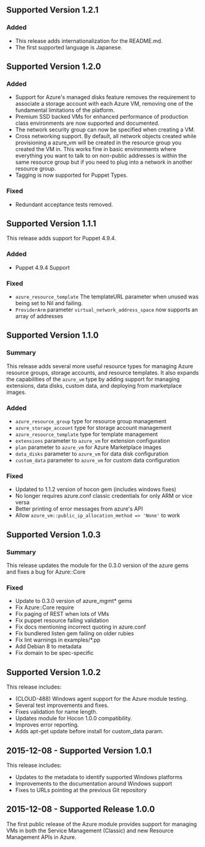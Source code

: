## Supported Version 1.2.1
### Added
 - This release adds internationalization for the README.md.
 - The first supported language is Japanese.

## Supported Version 1.2.0
### Added
 - Support for Azure's managed disks feature removes the requirement to associate a storage account with each Azure VM, removing one of the fundamental limitations of the platform.
 - Premium SSD backed VMs for enhanced performance of production class environments are now supported and documented.
 - The network security group can now be specified when creating a VM.
 - Cross networking support. By default, all network objects created while provisioning a azure_vm will be created in the resource group you created the VM in. This works fine in basic environments where everything you want to talk to on non-public addresses is within the same resource group but if you need to plug into a network in another resource group.
 - Tagging is now supported for Puppet Types.

### Fixed
 - Redundant acceptance tests removed.

## Supported Version 1.1.1
This release adds support for Puppet 4.9.4.

### Added
- Puppet 4.9.4 Support

### Fixed
- `azure_resource_template` The templateURL parameter when unused was being
set to Nil and failing.
- `ProviderArm` parameter `virtual_network_address_space` now supports an array of
addresses


## Supported Version 1.1.0
### Summary
This release adds several more useful resource types for managing Azure resource groups, storage accounts, and resource templates. It also expands the capabilities of the `azure_vm` type by adding support for managing extensions, data disks, custom data, and deploying from marketplace images.

### Added
- `azure_resource_group` type for resource group management
- `azure_storage_account` type for storage account management
- `azure_resource_template` type for template management
- `extensions` parameter to `azure_vm` for extension configuration
- `plan` parameter to `azure_vm` for Azure Marketplace images
- `data_disks` parameter to `azure_vm` for data disk configuration
- `custom_data` parameter to `azure_vm` for custom data configuration

### Fixed
- Updated to 1.1.2 version of hocon gem (includes windows fixes)
- No longer requires azure.conf classic credentials for only ARM or vice versa
- Better printing of error messages from azure's API
- Allow `azure_vm::public_ip_allocation_method => 'None'` to work


## Supported Version 1.0.3
### Summary
This release updates the module for the 0.3.0 version of the azure gems and
fixes a bug for Azure::Core

### Fixed
- Update to 0.3.0 version of azure\_mgmt\* gems
- Fix Azure::Core require
- Fix paging of REST when lots of VMs
- Fix puppet resource failing validation
- Fix docs mentioning incorrect quoting in azure.conf
- Fix bundlered listen gem failing on older rubies
- Fix lint warnings in examples/\*.pp
- Add Debian 8 to metadata
- Fix domain to be spec-specific

## Supported Version 1.0.2

This release includes:
* (CLOUD-488) Windows agent support for the Azure module testing.
* Several test improvements and fixes.
* Fixes validation for name length.
* Updates module for Hocon 1.0.0 compatibility.
* Improves error reporting.
* Adds apt-get update before install for custom_data param.

## 2015-12-08 - Supported Version 1.0.1

This release includes:

* Updates to the metadata to identify supported Windows platforms
* Improvements to the documentation around Windows support
* Fixes to URLs pointing at the previous Git repository

## 2015-12-08 - Supported Release 1.0.0

The first public release of the Azure module provides support for
managing VMs in both the Service Management (Classic) and new Resource
Management APIs in Azure.
